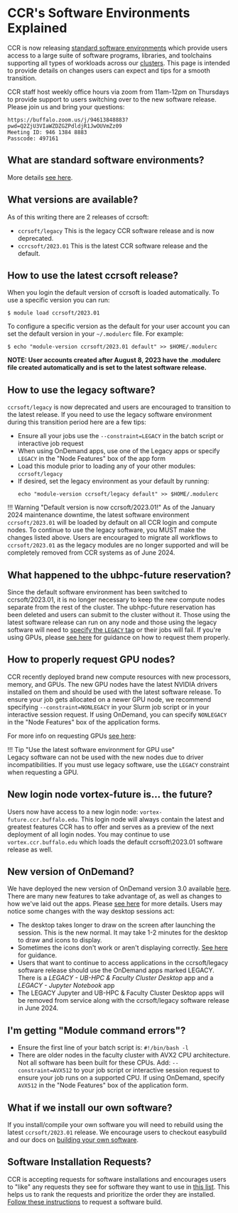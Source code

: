 # CCR's Software Environments Explained  

CCR is now releasing [standard software environments](../software/releases.md) which
provide users access to a large suite of software programs, libraries, and
toolchains supporting all types of workloads across our [clusters](../hpc/clusters.md).
This page is intended to provide details on changes users can expect and tips
for a smooth transition.

CCR staff host weekly office hours via zoom from
11am-12pm on Thursdays to provide support to users switching over to the new
software release.  Please join us and bring your questions:

```
https://buffalo.zoom.us/j/94613848883?pwd=Q2ZjU3VIaWZDZGZPdldjR1JwOUVmZz09 
Meeting ID: 946 1384 8883 
Passcode: 497161 
```

## What are standard software environments?

More details [see here](../software/releases.md).

## What versions are available?

As of this writing there are 2 releases of ccrsoft:

- `ccrsoft/legacy` This is the legacy CCR software release and is now deprecated. 
- `ccrcsoft/2023.01` This is the latest CCR software release and the default.

## How to use the latest ccrsoft release?

When you login the default version of ccrsoft is loaded automatically. To use a
specific version you can run:

```
$ module load ccrsoft/2023.01
```

To configure a specific version as the default for your user account you can
set the default version in your `~/.modulerc` file. For example: 

```
$ echo "module-version ccrsoft/2023.01 default" >> $HOME/.modulerc
```

**NOTE: User accounts created after August 8, 2023 have the .modulerc file created automatically and is set to the latest software release.**  


## How to use the legacy software?

`ccrsoft/legacy` is now deprecated and users are encouraged to transition to
the latest release. If you need to use the legacy software environment during
this transition period here are a few tips:

- Ensure all your jobs use the `--constraint=LEGACY` in the batch script or interactive job request
- When using OnDemand apps, use one of the Legacy apps or specify `LEGACY` in the "Node Features" box of the app form
- Load this module prior to loading any of your other modules: `ccrsoft/legacy`
- If desired, set the legacy environment as your default by running:
  ```
  echo "module-version ccrsoft/legacy default" >> $HOME/.modulerc
  ```

!!! Warning "Default version is now ccrsoft/2023.01!"
    As of the January 2024 maintenance downtime, the latest software environment `ccrsoft/2023.01` will be loaded by default on all CCR login and compute nodes.  To continue to use the legacy software, you MUST make the changes listed above.  Users are encouraged to migrate all workflows to `ccrsoft/2023.01` as the legacy modules are no longer supported and will be completely removed from CCR systems as of June 2024.

## What happened to the ubhpc-future reservation?  

Since the default software environment has been switched to ccrsoft/2023.01, it is no longer necessary to keep the new compute nodes separate from the rest of the cluster.  The ubhpc-future reservation has been deleted and users can submit to the cluster without it.  Those using the latest software release can run on any node and those using the legacy software will need to [specify the `LEGACY` tag](#how-to-use-the-legacy-software) or their jobs will fail.  If you're using GPUs, please [see here](#how-to-properly-request-gpu-nodes) for guidance on how to request them properly.

## How to properly request GPU nodes?

CCR recently deployed brand new compute resources with new processors, memory,
and GPUs.   The new GPU nodes have the latest NVIDIA drivers installed on them and should be used with the latest software release. To ensure your job gets allocated on a newer GPU node, we recommend specifying `--constraint=NONLEGACY` in your Slurm job script or in your interactive session request.  If using OnDemand, you can specify `NONLEGACY` in the "Node Features" box of the application forms.

 For more info on requesting GPUs [see here](../hpc/jobs.md#slurm-directives-partitions--qos):  


!!! Tip "Use the latest software environment for GPU use"  
    Legacy software can not be used with the new nodes due to driver incompatibilities.  If you must use legacy software, use the `LEGACY` constraint when requesting a GPU.     


## New login node vortex-future is... the future?

Users now have access to a new login node: `vortex-future.ccr.buffalo.edu`.
This login node will always contain the latest and greatest features CCR has to
offer and serves as a preview of the next deployment of all login nodes.  You may continue to use `vortex.ccr.buffalo.edu` which loads the default ccrsoft\2023.01 software release as well.  

## New version of OnDemand?

We have deployed the new version of OnDemand version 3.0 available [here](https://ondemand.ccr.buffalo.edu).
There are many new features to take advantage of, as well as changes to how we've laid out the apps.
Please [see here](../portals/ood.md) for more details.  Users may notice some changes with the way desktop sessions act:  

  - The desktop takes longer to draw on the screen after launching the session.  This is the new normal.  It may take 1-2 minutes for the desktop to draw and icons to display.  
  - Sometimes the icons don't work or aren't displaying correctly.  [See here](../faq.md#why-do-i-see-a-blank-window-when-starting-an-ondemand-desktop-why-are-the-desktop-icons-not-working) for guidance.  
  - Users that want to continue to access applications in the ccrsoft/legacy software release should use the OnDemand apps marked LEGACY.  There is a _LEGACY - UB-HPC & Faculty Cluster Desktop_ app and a _LEGACY - Jupyter Notebook_ app  
  - The LEGACY Jupyter and UB-HPC & Faculty Cluster Desktop apps will be removed from service along with the ccrsoft/legacy software release in June 2024.  

## I'm getting "Module command errors"?  

- Ensure the first line of your batch script is: `#!/bin/bash -l`
- There are older nodes in the faculty cluster with AVX2 CPU architecture.  Not all software has been built for these CPUs.  Add: `--constraint=AVX512` to your job script or interactive session request to ensure your job runs on a supported CPU.  If using OnDemand, specify `AVX512` in the "Node Features" box of the application form.


## What if we install our own software?

If you install/compile your own software you will need to rebuild using the
latest `ccrsoft/2023.01` release. We encourage users to checkout easybuild and
our docs on [building your own software](../software/building.md).

## Software Installation Requests?

CCR is accepting requests for software installations and encourages users to
"like" any requests they see for software they want to use in [this list](https://github.com/ubccr/software-layer/issues).
This helps us to rank the requests and prioritize the order they are installed. 
[Follow these instructions](../software/building.md#software-build-requests) to request a
software build. 
